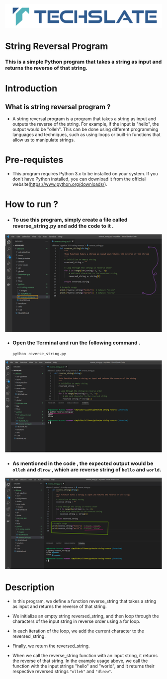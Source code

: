 ![TechSlate](../../global/images/ts.png)

# String Reversal Program

### This is a simple Python program that takes a string as input and returns the reverse of that string.


# Introduction 

## What is string reversal program  ?

- A string reversal program is a program that takes a string as input and outputs the reverse of the string. For example, if the input is "hello", the output would be "olleh". This can be done using different programming languages and techniques, such as using loops or built-in functions that allow us to manipulate strings.



# Pre-requistes

- This program requires Python 3.x to be installed on your system. If you don't have Python installed, you can download it from the official website(https://www.python.org/downloads/).


# How to run ?

- ### To use this program, simply create a file called reverse_string.py and add the code to it .

![reverse-string](images/reverse-string.png)


- ### Open the Terminal and run the following command .

   ```
   python reverse_string.py
   ```

![reverse-string](images/python.png)


- ### As mentioned in the code , the expected output would be `olleh` and `dlrow` , which are reverse string of `hello` and `world`.


![reverse-string](images/output.png)


# Description 

- In this program, we define a function reverse_string that takes a string as input and returns the reverse of that string. 

- We initialize an empty string reversed_string, and then loop through the characters of the input string in reverse order using a for loop. 

- In each iteration of the loop, we add the current character to the reversed_string. 

- Finally, we return the reversed_string.

- When we call the reverse_string function with an input string, it returns the reverse of that string. In the example usage above, we call the function with the input strings "hello" and "world", and it returns their respective reversed strings `"olleh"` and `"dlrow"`.


